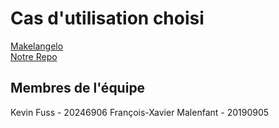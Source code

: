 # Cas d'utilisation choisi
[Makelangelo](https://github.com/umontreal-diro/Makelangelo-software) <br>
[Notre Repo](https://github.com/Framal42/Makelangelo-software) 

## Membres de l'équipe
Kevin Fuss - 20246906
François-Xavier Malenfant - 20190905